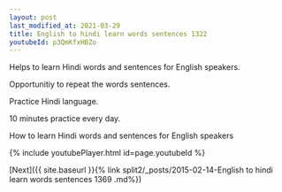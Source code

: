 ```yaml
---
layout: post
last_modified_at: 2021-03-29
title: English to hindi learn words sentences 1322 
youtubeId: p3QmKfxHBZo
---
```

 
 
Helps to learn Hindi words and sentences for English speakers.

Opportunitiy to repeat the words sentences. 

Practice Hindi language. 
 
10 minutes practice every day. 
 
How to learn Hindi words and sentences for English speakers 
 
{% include youtubePlayer.html id=page.youtubeId %}
 
 
[Next]({{ site.baseurl }}{% link  split2/_posts/2015-02-14-English to hindi learn words sentences 1369 .md%})
 
